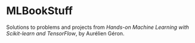 # MLBookStuff
Solutions to problems and projects from *Hands-on Machine Learning with Scikit-learn and TensorFlow*, by Aurélien Géron.
